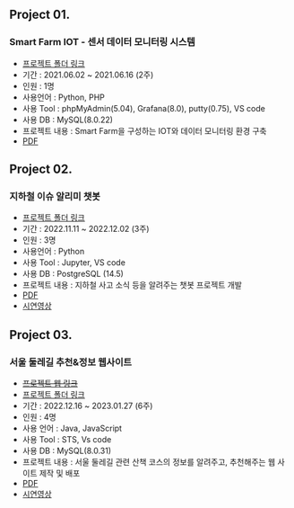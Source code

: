
##  Project 01.
### Smart Farm IOT - 센서 데이터 모니터링 시스템
- [프로젝트 폴더 링크](https://github.com/rkgh17/project/tree/main/project01)
- 기간 : 2021.06.02 ~ 2021.06.16 (2주)
- 인원 : 1명
- 사용언어 : Python, PHP
- 사용 Tool : phpMyAdmin(5.04), Grafana(8.0), putty(0.75), VS code
- 사용 DB : MySQL(8.0.22)
- 프로젝트 내용 : Smart Farm을 구성하는 IOT와 데이터 모니터링 환경 구축
- [PDF](https://github.com/rkgh17/project/blob/main/project01/Smart%20Farm%20-%20%EC%84%BC%EC%84%9C%20%EB%8D%B0%EC%9D%B4%ED%84%B0%20%EB%AA%A8%EB%8B%88%ED%84%B0%EB%A7%81%20%EC%8B%9C%EC%8A%A4%ED%85%9C.pdf)


## Project 02.
### 지하철 이슈 알리미 챗봇
- [프로젝트 폴더 링크](https://github.com/rkgh17/human-subway)
- 기간 : 2022.11.11 ~ 2022.12.02 (3주)
- 인원 : 3명
- 사용언어 : Python
- 사용 Tool : Jupyter, VS code
- 사용 DB : PostgreSQL (14.5)
- 프로젝트 내용 : 지하철 사고 소식 등을 알려주는 챗봇 프로젝트 개발
- [PDF](https://github.com/rkgh17/project/blob/main/project02/%EC%A7%80%ED%95%98%EC%B2%A0%20%EA%B5%90%ED%86%B5%20%EB%8F%84%EC%9A%B0%EB%AF%B8%20%EC%B1%97%EB%B4%87.pdf)
- [시연영상](https://www.youtube.com/watch?v=TVT5QuFyewY)


## Project 03.
### 서울 둘레길 추천&정보 웹사이트
- [~~프로젝트 웹 링크~~](https://seoulwalk.kro.kr/main)
- [프로젝트 폴더 링크](https://github.com/rkgh17/SeoulWalk)
- 기간 : 2022.12.16 ~ 2023.01.27 (6주)
- 인원 : 4명
- 사용 언어 : Java, JavaScript
- 사용 Tool : STS, Vs code
- 사용 DB : MySQL(8.0.31)
- 프로젝트 내용 : 서울 둘레길 관련 산책 코스의 정보를 알려주고, 추천해주는 웹 사이트 제작 및 배포
- [PDF](https://github.com/rkgh17/SeoulWalk/blob/hjh/SeoulWalk/pdf/Seoul%20Walk.pdf)
- [시연영상](https://www.youtube.com/watch?v=FQA0DWPVtXA)

<!--
## Project 04.
### ToDoList 웹 어플리케이션 개발
- [프로젝트 폴더 링크](https://github.com/rkgh17/ToDoList_Project)
- 기간 : **개발중**
- 인원 : 1명
- 사용 언어 : Java, JavaScript (React)
- 사용 DB : MySQL(8.0.31)
- 프로젝트 내용 : 할 일을 기록하고 저장하는 ToDoList 웹 어플리케이션을 개발
-->
